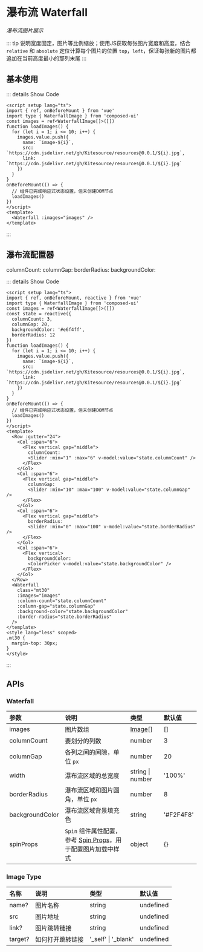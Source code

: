 # 瀑布流 Waterfall

<GlobalElement />

_瀑布流图片展示_

::: tip 说明宽度固定，图片等比例缩放；使用JS获取每张图片宽度和高度，结合 `relative` 和 `absolute` 定位计算每个图片的位置 `top`，`left`，保证每张新的图片都追加在当前高度最小的那列末尾 :::

<script setup lang="ts">
import { ref, onBeforeMount, reactive } from 'vue'
import type { WaterfallImage } from 'composed-ui'
const images = ref<WaterfallImage[]>([])
const state = reactive({
  columnCount: 3,
  columnGap: 20,
  backgroundColor: '#e6f4ff',
  borderRadius: 12
})
function loadImages() {
  for (let i = 1; i <= 10; i++) {
    images.value.push({
      name: `image-${i}`,
      src: `https://cdn.jsdelivr.net/gh/Kitesource/resources@0.0.1/${i}.jpg`,
      link: `https://cdn.jsdelivr.net/gh/Kitesource/resources@0.0.1/${i}.jpg`
    })
  }
}
onBeforeMount(() => {
  // 组件已完成响应式状态设置，但未创建DOM节点
  loadImages()
})
</script>

## 基本使用

<Waterfall :images="images" />

::: details Show Code

```vue
<script setup lang="ts">
import { ref, onBeforeMount } from 'vue'
import type { WaterfallImage } from 'composed-ui'
const images = ref<WaterfallImage[]>([])
function loadImages() {
  for (let i = 1; i <= 10; i++) {
    images.value.push({
      name: `image-${i}`,
      src: `https://cdn.jsdelivr.net/gh/Kitesource/resources@0.0.1/${i}.jpg`,
      link: `https://cdn.jsdelivr.net/gh/Kitesource/resources@0.0.1/${i}.jpg`
    })
  }
}
onBeforeMount(() => {
  // 组件已完成响应式状态设置，但未创建DOM节点
  loadImages()
})
</script>
<template>
  <Waterfall :images="images" />
</template>
```

:::

## 瀑布流配置器

<Row :gutter="24">
  <Col :span="6">
    <Flex vertical gap="middle">
      columnCount:
      <Slider :min="1" :max="6" v-model:value="state.columnCount" />
    </Flex>
  </Col>
  <Col :span="6">
    <Flex vertical gap="middle">
      columnGap:
      <Slider :min="10" :max="100" v-model:value="state.columnGap" />
    </Flex>
  </Col>
  <Col :span="6">
    <Flex vertical gap="middle">
      borderRadius:
      <Slider :min="0" :max="100" v-model:value="state.borderRadius" />
    </Flex>
  </Col>
  <Col :span="6">
    <Flex vertical>
      backgroundColor:
      <ColorPicker v-model:value="state.backgroundColor" />
    </Flex>
  </Col>
</Row>
<Waterfall
  class="mt30"
  :images="images"
  :column-count="state.columnCount"
  :column-gap="state.columnGap"
  :background-color="state.backgroundColor"
  :border-radius="state.borderRadius"
/>

::: details Show Code

```vue
<script setup lang="ts">
import { ref, onBeforeMount, reactive } from 'vue'
import type { WaterfallImage } from 'composed-ui'
const images = ref<WaterfallImage[]>([])
const state = reactive({
  columnCount: 3,
  columnGap: 20,
  backgroundColor: '#e6f4ff',
  borderRadius: 12
})
function loadImages() {
  for (let i = 1; i <= 10; i++) {
    images.value.push({
      name: `image-${i}`,
      src: `https://cdn.jsdelivr.net/gh/Kitesource/resources@0.0.1/${i}.jpg`,
      link: `https://cdn.jsdelivr.net/gh/Kitesource/resources@0.0.1/${i}.jpg`
    })
  }
}
onBeforeMount(() => {
  // 组件已完成响应式状态设置，但未创建DOM节点
  loadImages()
})
</script>
<template>
  <Row :gutter="24">
    <Col :span="6">
      <Flex vertical gap="middle">
        columnCount:
        <Slider :min="1" :max="6" v-model:value="state.columnCount" />
      </Flex>
    </Col>
    <Col :span="6">
      <Flex vertical gap="middle">
        columnGap:
        <Slider :min="10" :max="100" v-model:value="state.columnGap" />
      </Flex>
    </Col>
    <Col :span="6">
      <Flex vertical gap="middle">
        borderRadius:
        <Slider :min="0" :max="100" v-model:value="state.borderRadius" />
      </Flex>
    </Col>
    <Col :span="6">
      <Flex vertical>
        backgroundColor:
        <ColorPicker v-model:value="state.backgroundColor" />
      </Flex>
    </Col>
  </Row>
  <Waterfall
    class="mt30"
    :images="images"
    :column-count="state.columnCount"
    :column-gap="state.columnGap"
    :background-color="state.backgroundColor"
    :border-radius="state.borderRadius"
  />
</template>
<style lang="less" scoped>
.mt30 {
  margin-top: 30px;
}
</style>
```

:::

<style lang="less" scoped>
.mt30 {
  margin-top: 30px;
}
</style>

## APIs

### Waterfall

| 参数 | 说明 | 类型 | 默认值 |
| :-- | :-- | :-- | :-- |
| images | 图片数组 | [Image](#image-type)[] | [] |
| columnCount | 要划分的列数 | number | 3 |
| columnGap | 各列之间的间隙，单位 `px` | number | 20 |
| width | 瀑布流区域的总宽度 | string &#124; number | '100%' |
| borderRadius | 瀑布流区域和图片圆角，单位 `px` | number | 8 |
| backgroundColor | 瀑布流区域背景填充色 | string | '#F2F4F8' |
| spinProps | `Spin` 组件属性配置，参考 [Spin Props](https://Kitesource.github.io/composed-ui/guide/components/spin.html#spin)，用于配置图片加载中样式 | object | {} |

### Image Type

| 名称    | 说明             | 类型                      | 默认值    |
| :------ | :--------------- | :------------------------ | :-------- |
| name?   | 图片名称         | string                    | undefined |
| src     | 图片地址         | string                    | undefined |
| link?   | 图片跳转链接     | string                    | undefined |
| target? | 如何打开跳转链接 | '\_self' &#124; '\_blank' | undefined |
